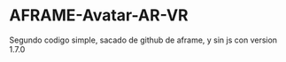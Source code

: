 # AFRAME-Avatar-AR-VR
Segundo codigo simple, sacado de github de aframe, y sin js con version 1.7.0
